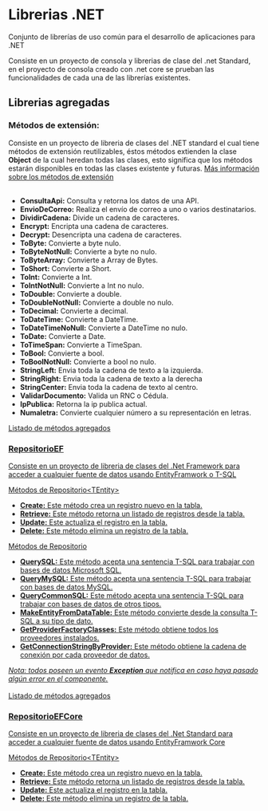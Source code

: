 # Librerias .NET
Conjunto de librerías de uso común para el desarrollo de aplicaciones para .NET

Consiste en un proyecto de consola y librerias de clase del .net Standard, en el proyecto de consola creado con .net core se prueban las funcionalidades de cada una de las librerías existentes.

<h2>Librerias agregadas</h2>
<h3>Métodos de extensión:</h3>
<p>Consiste en un proyecto de libreria de clases del .NET standard el cual tiene métodos de extensión reutilizables, éstos métodos extienden la clase <b>Object</b> de la cual heredan todas las clases, esto significa que los métodos estarán disponibles en todas las clases existente y futuras. <a href='https://docs.microsoft.com/en-us/dotnet/csharp/programming-guide/classes-and-structs/extension-methods' target="_blank">Más información sobre los métodos de extensión</a> <br/><br/>
<ul>
  <li><b>ConsultaApi:</b> Consulta y retorna los datos de una API.</li>
  <li><b>EnvioDeCorreo:</b></b> Realiza el envío de correo a uno o varios destinatarios.</li>
  <li><b>DividirCadena:</b> Divide un cadena de caracteres.</li>
  <li><b>Encrypt:</b> Encripta una cadena de caracteres.</li>
  <li><b>Decrypt:</b> Desencripta una cadena de caracteres.</li>
  <li><b>ToByte:</b> Convierte a byte nulo.</b></li>
  <li><b>ToByteNotNull:</b> Convierte a byte no nulo.</li>
  <li><b>ToByteArray:</b> Convierte a Array de Bytes.</li>
  <li><b>ToShort:</b> Convierte a Short.</li>
  <li><b>ToInt:</b> Convierte a Int.</li>
  <li><b>ToIntNotNull:</b> Convierte a Int no nulo.</li>
  <li><b>ToDouble:</b> Convierte a double.</li>
  <li><b>ToDoubleNotNull:</b> Convierte a double no nulo.</li>
  <li><b>ToDecimal:</b> Convierte a decimal.</li>
  <li><b>ToDateTime:</b> Convierte a DateTime.</li>
  <li><b>ToDateTimeNoNull:</b> Convierte a DateTime no nulo.</li>
  <li><b>ToDate:</b> Convierte a Date.</li>
  <li><b>ToTimeSpan:</b> Convierte a TimeSpan.</li>
  <li><b>ToBool:</b> Convierte a bool.</li>
  <li><b>ToBoolNotNull:</b> Convierte a bool no nulo.</li>
  <li><b>StringLeft:</b> Envia toda la cadena de texto a la izquierda.</li>
  <li><b>StringRight:</b> Envia toda la cadena de texto a la derecha</li>
  <li><b>StringCenter:</b> Envia toda la cadena de texto al centro.</li>
  <li><b>ValidarDocumento:</b> Valida un RNC o Cédula.</li>
  <li><b>IpPublica:</b> Retorna la ip publica actual.</li>
  <li><b>Numaletra:</b> Convierte cualquier número a su representación en letras.</li>
</ul>
<a href="https://github.com/kenllyacosta/Librerias-.NET/blob/master/Metodos_de_extension/Metodos.cs">Listado de métodos agregados</><p/>

<h3>RepositorioEF</h3>
<p>Consiste en un proyecto de libreria de clases del .Net Framework para acceder a cualquier fuente de datos usando EntityFramwork o T-SQL</p>
<p>Métodos de Repositorio&lt;TEntity&gt;</p>
<ul>
  <li><b>Create:</b> Este método crea un registro nuevo en la tabla.</li>
  <li><b>Retrieve:</b> Este método retorna un listado de registros desde la tabla.</li>
  <li><b>Update:</b> Este actualiza el registro en la tabla.</li>
  <li><b>Delete:</b> Este método elimina un registro de la tabla.</li>
</ul>
<p>Métodos de Repositorio</p>
<ul>
  <li><b>QuerySQL:</b> Este método acepta una sentencia T-SQL para trabajar con bases de datos Microsoft SQL.</li>
  <li><b>QueryMySQL:</b> Este método acepta una sentencia T-SQL para trabajar con bases de datos MySQL.</li>
  <li><b>QueryCommonSQL:</b> Este método acepta una sentencia T-SQL para trabajar con bases de datos de otros tipos.</li>
  <li><b>MakeEntityFromDataTable:</b> Este método convierte desde la consulta T-SQL a su tipo de dato.</li>
  <li><b>GetProviderFactoryClasses:</b> Este método obtiene todos los proveedores instalados.</li>
  <li><b>GetConnectionStringByProvider:</b> Este método obtiene la cadena de conexión por cada proveedor de datos.</li>
</ul>
<em>Nota: todos poseen un evento <b>Exception</b> que notifica en caso haya pasado algún error en el componente.</em><br/><br/>
<a href="https://github.com/kenllyacosta/Librerias-.NET/blob/master/RepositorioEF/Repositorio.cs">Listado de métodos agregados</><p/>
<h3>RepositorioEFCore</h3>
<p>Consiste en un proyecto de libreria de clases del .Net Standard para acceder a cualquier fuente de datos usando EntityFramwork Core</p>
<p>Métodos de Repositorio&lt;TEntity&gt;</p>
<ul>
  <li><b>Create:</b> Este método crea un registro nuevo en la tabla.</li>
  <li><b>Retrieve:</b> Este método retorna un listado de registros desde la tabla.</li>
  <li><b>Update:</b> Este actualiza el registro en la tabla.</li>
  <li><b>Delete:</b> Este método elimina un registro de la tabla.</li>
</ul>
